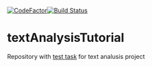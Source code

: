 [![CodeFactor](https://www.codefactor.io/repository/github/danila19991/textanalysistutorial/badge)](https://www.codefactor.io/repository/github/danila19991/textanalysistutorial)[![Build Status](https://travis-ci.com/danila19991/textAnalysisTutorial.svg?branch=master)](https://travis-ci.com/danila19991/textAnalysisTutorial)
# textAnalysisTutorial
Repository with [test task](https://docs.google.com/document/d/1KZJOBYGu6T1qMXPV_oeN803qvGaaFFLFHoIUCRiei4A/edit#) for text analusis project
